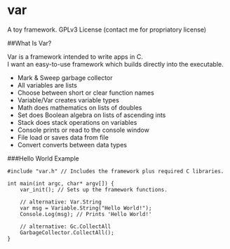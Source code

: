 var
===

A toy framework.
GPLv3 License (contact me for propriatory license)

##What Is Var?

Var is a framework intended to write apps in C.  
I want an easy-to-use framework which builds directly into the executable.  

* Mark & Sweep garbage collector
* All variables are lists
* Choose between short or clear function names
* Variable/Var creates variable types
* Math does mathematics on lists of doubles
* Set does Boolean algebra on lists of ascending ints
* Stack does stack operations on variables
* Console prints or read to the console window
* File load or saves data from file
* Convert converts between data types

###Hello World Example

    #include "var.h" // Includes the framework plus required C libraries.
    
    int main(int argc, char* argv[]) {
        var_init(); // Sets up the framework functions.
    
        // alternative: Var.String
        var msg = Variable.String("Hello World!");
        Console.Log(msg); // Prints 'Hello World!'
    
        // alternative: Gc.CollectAll
        GarbageCollector.CollectAll();
    }

